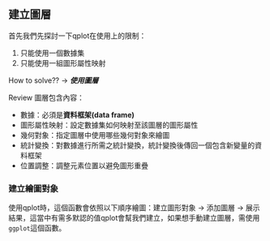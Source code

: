 ## 建立圖層

首先我們先探討一下qplot在使用上的限制：

1. 只能使用一個數據集
2. 只能使用一組圖形屬性映射

How to solve?? → **_使用圖層_**

Review 圖層包含內容：
+ 數據：必須是**資料框架(data frame)**
+ 圖形屬性映射：設定數據集如何映射至該圖層的圖形屬性
+ 幾何對象：指定圖層中使用哪些幾何對象來繪圖
+ 統計變換：對數據進行所需之統計變換，統計變換後傳回一個包含新變量的資料框架
+ 位置調整：調整元素位置以避免圖形重疊

### 建立繪圖對象
使用qplot時，這個函數會依照以下順序繪圖：建立圖形對象 → 添加圖層 → 展示結果，這當中有需多默認的值qplot會幫我們建立，如果想手動建立圖層，需使用``````ggplot``````這個函數。


